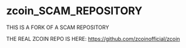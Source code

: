 # zcoin_SCAM_REPOSITORY

THIS IS A FORK OF A SCAM REPOSITORY

THE REAL ZCOIN REPO IS HERE: https://github.com/zcoinofficial/zcoin
